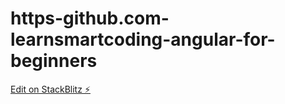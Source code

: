 # https-github.com-learnsmartcoding-angular-for-beginners

[Edit on StackBlitz ⚡️](https://stackblitz.com/edit/stackblitz-starters-qikual)